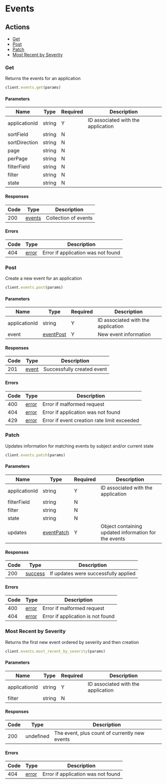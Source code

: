 # Events

## Actions

*   [Get](#get)
*   [Post](#post)
*   [Patch](#patch)
*   [Most Recent by Severity](#most-recent-by-severity)

### Get

Returns the events for an application

```ruby
client.events.get(params)
```

#### Parameters

| Name | Type | Required | Description |
| ---- | ---- | -------- | ----------- |
| applicationId | string | Y | ID associated with the application |
| sortField | string | N |  |
| sortDirection | string | N |  |
| page | string | N |  |
| perPage | string | N |  |
| filterField | string | N |  |
| filter | string | N |  |
| state | string | N |  |

#### Responses

| Code | Type | Description |
| ---- | ---- | ----------- |
| 200 | [events](_schemas.md#events) | Collection of events |

#### Errors

| Code | Type | Description |
| ---- | ---- | ----------- |
| 404 | [error](_schemas.md#error) | Error if application was not found |

### Post

Create a new event for an application

```ruby
client.events.post(params)
```

#### Parameters

| Name | Type | Required | Description |
| ---- | ---- | -------- | ----------- |
| applicationId | string | Y | ID associated with the application |
| event | [eventPost](_schemas.md#eventpost) | Y | New event information |

#### Responses

| Code | Type | Description |
| ---- | ---- | ----------- |
| 201 | [event](_schemas.md#event) | Successfully created event |

#### Errors

| Code | Type | Description |
| ---- | ---- | ----------- |
| 400 | [error](_schemas.md#error) | Error if malformed request |
| 404 | [error](_schemas.md#error) | Error if application was not found |
| 429 | [error](_schemas.md#error) | Error if event creation rate limit exceeded |

### Patch

Updates information for matching events by subject and/or current state

```ruby
client.events.patch(params)
```

#### Parameters

| Name | Type | Required | Description |
| ---- | ---- | -------- | ----------- |
| applicationId | string | Y | ID associated with the application |
| filterField | string | N |  |
| filter | string | N |  |
| state | string | N |  |
| updates | [eventPatch](_schemas.md#eventpatch) | Y | Object containing updated information for the events |

#### Responses

| Code | Type | Description |
| ---- | ---- | ----------- |
| 200 | [success](_schemas.md#success) | If updates were successfully applied |

#### Errors

| Code | Type | Description |
| ---- | ---- | ----------- |
| 400 | [error](_schemas.md#error) | Error if malformed request |
| 404 | [error](_schemas.md#error) | Error if application is not found |

### Most Recent by Severity

Returns the first new event ordered by severity and then creation

```ruby
client.events.most_recent_by_severity(params)
```

#### Parameters

| Name | Type | Required | Description |
| ---- | ---- | -------- | ----------- |
| applicationId | string | Y | ID associated with the application |
| filter | string | N |  |

#### Responses

| Code | Type | Description |
| ---- | ---- | ----------- |
| 200 | undefined | The event, plus count of currently new events |

#### Errors

| Code | Type | Description |
| ---- | ---- | ----------- |
| 404 | [error](_schemas.md#error) | Error if application was not found |
